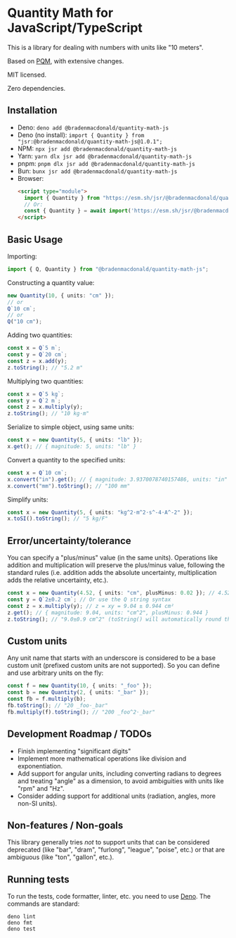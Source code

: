 # Quantity Math for JavaScript/TypeScript

This is a library for dealing with numbers with units like "10 meters".

Based on [PQM](https://github.com/GhostWrench/pqm), with extensive changes.

MIT licensed.

Zero dependencies.

## Installation

- Deno: `deno add @bradenmacdonald/quantity-math-js`
- Deno (no install): `import { Quantity } from "jsr:@bradenmacdonald/quantity-math-js@1.0.1";`
- NPM: `npx jsr add @bradenmacdonald/quantity-math-js`
- Yarn: `yarn dlx jsr add @bradenmacdonald/quantity-math-js`
- pnpm: `pnpm dlx jsr add @bradenmacdonald/quantity-math-js`
- Bun: `bunx jsr add @bradenmacdonald/quantity-math-js`
- Browser:
  ```html
  <script type="module">
    import { Quantity } from "https://esm.sh/jsr/@bradenmacdonald/quantity-math-js@1.0.1";
    // Or:
    const { Quantity } = await import('https://esm.sh/jsr/@bradenmacdonald/quantity-math-js@1.0.1');
  </script>
  ```

## Basic Usage

Importing:

```ts
import { Q, Quantity } from "@bradenmacdonald/quantity-math-js";
```

Constructing a quantity value:

```ts
new Quantity(10, { units: "cm" });
// or
Q`10 cm`;
// or
Q("10 cm");
```

Adding two quantities:

```ts
const x = Q`5 m`;
const y = Q`20 cm`;
const z = x.add(y);
z.toString(); // "5.2 m"
```

Multiplying two quantities:

```ts
const x = Q`5 kg`;
const y = Q`2 m`;
const z = x.multiply(y);
z.toString(); // "10 kg⋅m"
```

Serialize to simple object, using same units:

```ts
const x = new Quantity(5, { units: "lb" });
x.get(); // { magnitude: 5, units: "lb" }
```

Convert a quantity to the specified units:

```ts
const x = Q`10 cm`;
x.convert("in").get(); // { magnitude: 3.9370078740157486, units: "in" }
x.convert("mm").toString(); // "100 mm"
```

Simplify units:

```ts
const x = new Quantity(5, { units: "kg^2⋅m^2⋅s^-4⋅A^-2" });
x.toSI().toString(); // "5 kg/F"
```

## Error/uncertainty/tolerance

You can specify a "plus/minus" value (in the same units). Operations like addition and multiplication will preserve the
plus/minus value, following the standard rules (i.e. addition adds the absolute uncertainty, multiplication adds the
relative uncertainty, etc.).

```ts
const x = new Quantity(4.52, { units: "cm", plusMinus: 0.02 }); // 4.52±0.02 cm
const y = Q`2±0.2 cm`; // Or use the Q string syntax
const z = x.multiply(y); // z = xy = 9.04 ± 0.944 cm²
z.get(); // { magnitude: 9.04, units: "cm^2", plusMinus: 0.944 }
z.toString(); // "9.0±0.9 cm^2" (toString() will automatically round the output)
```

## Custom units

Any unit name that starts with an underscore is considered to be a base custom unit (prefixed custom units are not
supported). So you can define and use arbitrary units on the fly:

```ts
const f = new Quantity(10, { units: "_foo" });
const b = new Quantity(2, { units: "_bar" });
const fb = f.multiply(b);
fb.toString(); // "20 _foo⋅_bar"
fb.multiply(f).toString(); // "200 _foo^2⋅_bar"
```

## Development Roadmap / TODOs

- Finish implementing "significant digits"
- Implement more mathematical operations like division and exponentiation.
- Add support for angular units, including converting radians to degrees and treating "angle" as a dimension, to avoid
  ambiguities with units like "rpm" and "Hz".
- Consider adding support for additional units (radiation, angles, more non-SI units).

## Non-features / Non-goals

This library generally tries _not_ to support units that can be considered deprecated (like "bar", "dram", "furlong",
"league", "poise", etc.) or that are ambiguous (like "ton", "gallon", etc.).

## Running tests

To run the tests, code formatter, linter, etc. you need to use [Deno](https://deno.com/). The commands are standard:

    deno lint
    deno fmt
    deno test
